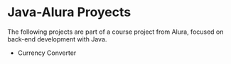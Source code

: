 # Java-Alura Proyects

The following projects are part of a course project from Alura, focused on back-end development with Java.

- Currency Converter

